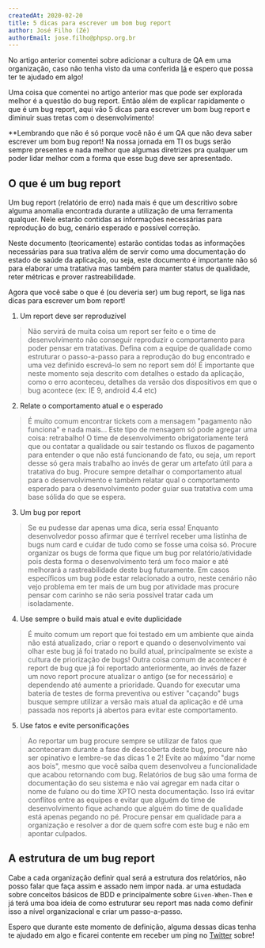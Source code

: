```yaml
---
createdAt: 2020-02-20
title: 5 dicas para escrever um bom bug report
author: José Filho (Zé)
authorEmail: jose.filho@phpsp.org.br
---
```


No artigo anterior comentei sobre adicionar a cultura de QA em uma organização,
caso não tenha visto da uma conferida [lá]() e espero que possa ter te ajudado
em algo!

Uma coisa que comentei no artigo anterior mas que pode ser explorada melhor é a
questão do bug report. Então além de explicar rapidamente o que é um bug report,
aqui vão 5 dicas para escrever um bom bug report e diminuir suas tretas com o
desenvolvimento!

\*\*Lembrando que não é só porque você não é um QA que não deva saber escrever
um bom bug report! Na nossa jornada em TI os bugs serão sempre presentes e nada
melhor que algumas diretrizes pra qualquer um poder lidar melhor com a forma que
esse bug deve ser apresentado.

## O que é um bug report

Um bug report (relatório de erro) nada mais é que um descritivo sobre alguma
anomalia encontrada durante a utilização de uma ferramenta qualquer. Nele
estarão contidas as informações necessárias para reprodução do bug, cenário
esperado e possível correção.

Neste documento (teoricamente) estarão contidas todas as informações necessárias
para sua trativa além de servir como uma documentação do estado de saúde da
aplicação, ou seja, este documento é importante não só para elaborar uma
tratativa mas também para manter status de qualidade, reter métricas e prover
rastreabilidade.

Agora que você sabe o que é (ou deveria ser) um bug report, se liga nas dicas
para escrever um bom report!

1.  Um report deve ser reproduzível

> Não servirá de muita coisa um report ser feito e o time de desenvolvimento não
> conseguir reproduzir o comportamento para poder pensar em tratativas. Defina
> com a equipe de qualidade como estruturar o passo-a-passo para a reprodução do
> bug encontrado e uma vez definido escrevá-lo sem no report sem dó! É
> importante que neste momento seja descrito com detalhes o estado da aplicação,
> como o erro aconteceu, detalhes da versão dos dispositivos em que o bug
> acontece (ex: IE 9, android 4.4 etc)

2. Relate o comportamento atual e o esperado

> É muito comum encontrar tickets com a mensagem "pagamento não funciona" e nada
> mais... Este tipo de mensagem só pode agregar uma coisa: retrabalho! O time de
> desenvolvimento obrigatoriamente terá que ou contatar a qualidade ou sair
> testando os fluxos de pagamento para entender o que não está funcionando de
> fato, ou seja, um report desse só gera mais trabalho ao invés de gerar um
> artefato útil para a tratativa do bug. Procure sempre detalhar o comportamento
> atual para o desenvolvimento e também relatar qual o comportamento esperado
> para o desenvolvimento poder guiar sua tratativa com uma base sólida do que se
> espera.

3. Um bug por report

> Se eu pudesse dar apenas uma dica, seria essa! Enquanto desenvolvedor posso
> afirmar que é terrível receber uma listinha de bugs num card e cuidar de tudo
> como se fosse uma coisa só. Procure organizar os bugs de forma que fique um
> bug por relatório/atividade pois desta forma o desenvolvimento terá um foco
> maior e até melhorará a rastreabilidade deste bug futuramente. Em casos
> específicos um bug pode estar relacionado a outro, neste cenário não vejo
> problema em ter mais de um bug por atividade mas procure pensar com carinho se
> não seria possível tratar cada um isoladamente.

4. Use sempre o build mais atual e evite duplicidade

> É muito comum um report que foi testado em um ambiente que ainda não está
> atualizado, criar o report e quando o desenvolvimento vai olhar este bug já
> foi tratado no build atual, principalmente se existe a cultura de priorização
> de bugs! Outra coisa comum de acontecer é report de bug que já foi reportado
> anteriormente, ao invés de fazer um novo report procure atualizar o antigo (se
> for necessário) e dependendo até aumente a prioridade. Quando for executar uma
> bateria de testes de forma preventiva ou estiver "caçando" bugs busque sempre
> utilizar a versão mais atual da aplicação e dê uma passada nos reports já
> abertos para evitar este comportamento.

5. Use fatos e evite personificações

> Ao reportar um bug procure sempre se utilizar de fatos que aconteceram durante
> a fase de descoberta deste bug, procure não ser opinativo e lembre-se das
> dicas 1 e 2! Evite ao máximo "dar nome aos bois", mesmo que você saiba quem
> desenvolveu a funcionalidade que acabou retornando com bug. Relatórios de bug
> são uma forma de documentação do seu sistema e não vai agregar em nada citar o
> nome de fulano ou do time XPTO nesta documentação. Isso irá evitar conflitos
> entre as equipes e evitar que alguém do time de desenvolvimento fique achando
> que alguém do time de qualidade está apenas pegando no pé. Procure pensar em
> qualidade para a organização e resolver a dor de quem sofre com este bug e não
> em apontar culpados.

## A estrutura de um bug report

Cabe a cada organização definir qual será a estrutura dos relatórios, não posso
falar que faça assim e assado nem impor nada. ar uma estudada sobre conceitos
básicos de BDD e principalmente sobre `Given-When-Then` e já terá uma boa ideia
de como estruturar seu report mas nada como definir isso a nível organizacional
e criar um passo-a-passo.

Espero que durante este momento de definição, alguma dessas dicas tenha te
ajudado em algo e ficarei contente em receber um ping no
[Twitter](https://twitter.com/jose_filho_dev) sobre!
